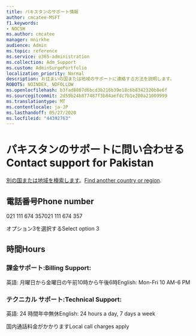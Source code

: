 ```yaml
---
title: パキスタンのサポート情報
author: cmcatee-MSFT
f1.keywords:
- NOCSH
ms.author: cmcatee
manager: mnirkhe
audience: Admin
ms.topic: reference
ms.service: o365-administration
ms.collection: Adm_Support
ms.custom: AdminSurgePortfolio
localization_priority: Normal
description: お住まいの国または地域のサポートに連絡する方法を説明します。
ROBOTS: NOINDEX, NOFOLLOW
ms.openlocfilehash: b3fad8807d6bcd3b216b39e18c6b8342320b8e6f
ms.sourcegitcommit: 2d59b24b877487f3b84aefdc7b1e200a21009999
ms.translationtype: MT
ms.contentlocale: ja-JP
ms.lasthandoff: 05/27/2020
ms.locfileid: "44392763"
---
```

# <a name="contact-support-for-pakistan"></a><span data-ttu-id="e6e74-103">パキスタンのサポートに問い合わせる</span><span class="sxs-lookup"><span data-stu-id="e6e74-103">Contact support for Pakistan</span></span>

<span data-ttu-id="e6e74-104">[別の国または地域を検索します](../contact-support-for-business-products.md)。</span><span class="sxs-lookup"><span data-stu-id="e6e74-104">[Find another country or region](../contact-support-for-business-products.md).</span></span>

## <a name="phone-number"></a><span data-ttu-id="e6e74-105">電話番号</span><span class="sxs-lookup"><span data-stu-id="e6e74-105">Phone number</span></span>
<span data-ttu-id="e6e74-106">021 111 674 357</span><span class="sxs-lookup"><span data-stu-id="e6e74-106">021 111 674 357</span></span>

<span data-ttu-id="e6e74-107">オプション3を選択する</span><span class="sxs-lookup"><span data-stu-id="e6e74-107">Select option 3</span></span>

## <a name="hours"></a><span data-ttu-id="e6e74-108">時間</span><span class="sxs-lookup"><span data-stu-id="e6e74-108">Hours</span></span>
### <a name="billing-support"></a><span data-ttu-id="e6e74-109">課金サポート:</span><span class="sxs-lookup"><span data-stu-id="e6e74-109">Billing Support:</span></span>

<span data-ttu-id="e6e74-110">英語: 月曜日から金曜日の午前10時から午後6時</span><span class="sxs-lookup"><span data-stu-id="e6e74-110">English: Mon-Fri 10 AM-6 PM</span></span>

### <a name="technical-support"></a><span data-ttu-id="e6e74-111">テクニカル サポート:</span><span class="sxs-lookup"><span data-stu-id="e6e74-111">Technical Support:</span></span>

<span data-ttu-id="e6e74-112">英語: 24 時間年中無休</span><span class="sxs-lookup"><span data-stu-id="e6e74-112">English: 24 hours a day, 7 days a week</span></span>

<span data-ttu-id="e6e74-113">国内通話料金がかかります</span><span class="sxs-lookup"><span data-stu-id="e6e74-113">Local call charges apply</span></span>
